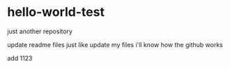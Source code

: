 # hello-world-test
just another repository

update readme files just like update my files 
i'll know how the github works

add 1123
